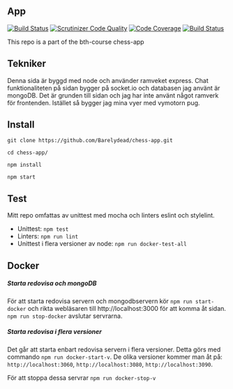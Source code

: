 App
---------------

[![Build Status](https://travis-ci.org/Barelydead/chess-app.svg?branch=master)](https://travis-ci.org/Barelydead/chess-app)
[![Scrutinizer Code Quality](https://scrutinizer-ci.com/g/Barelydead/chess-app/badges/quality-score.png?b=master)](https://scrutinizer-ci.com/g/Barelydead/chess-app/?branch=master)
[![Code Coverage](https://scrutinizer-ci.com/g/Barelydead/chess-app/badges/coverage.png?b=master)](https://scrutinizer-ci.com/g/Barelydead/chess-app/?branch=master)
[![Build Status](https://scrutinizer-ci.com/g/Barelydead/chess-app/badges/build.png?b=master)](https://scrutinizer-ci.com/g/Barelydead/chess-app/build-status/master)

This repo is a part of the bth-course chess-app

## Tekniker
Denna sida är byggd med node och använder ramveket express. Chat funktionaliteten på sidan bygger på socket.io och databasen jag använt är mongoDB. Det är grunden till sidan och jag har inte använt något ramverk för frontenden. Istället så bygger jag mina vyer med vymotorn pug.


## Install

```
git clone https://github.com/Barelydead/chess-app.git
```

```
cd chess-app/
```

```
npm install
```

```
npm start
```

## Test
Mitt repo omfattas av unittest med mocha och linters eslint och stylelint.

- Unittest: `npm test`
- Linters: `npm run lint`
- Unittest i flera versioner av node: `npm run docker-test-all`

## Docker

##### Starta redovisa och mongoDB
För att starta redovisa servern och mongodbservern kör `npm run start-docker` och rikta webläsaren till http://localhost:3000 för att komma åt sidan. `npm run stop-docker` avslutar servrarna.

##### Starta redovisa i flera versioner
Det går att starta enbart redovisa servern i flera versioner. Detta görs med commando `npm run docker-start-v`.
De olika versioner kommer man åt på: `http://localhost:3060`, `http://localhost:3080`, `http://localhost:3090`.

För att stoppa dessa servrar `npm run docker-stop-v`
